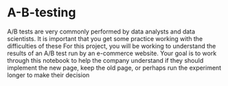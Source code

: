 # A-B-testing
A/B tests are very commonly performed by data analysts and data scientists. It is important that you get some practice working with the difficulties of these For this project, you will be working to understand the results of an A/B test run by an e-commerce website. Your goal is to work through this notebook to help the company understand if they should implement the new page, keep the old page, or perhaps run the experiment longer to make their decision
